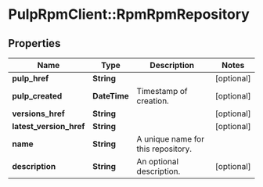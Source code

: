 # PulpRpmClient::RpmRpmRepository

## Properties
Name | Type | Description | Notes
------------ | ------------- | ------------- | -------------
**pulp_href** | **String** |  | [optional] 
**pulp_created** | **DateTime** | Timestamp of creation. | [optional] 
**versions_href** | **String** |  | [optional] 
**latest_version_href** | **String** |  | [optional] 
**name** | **String** | A unique name for this repository. | 
**description** | **String** | An optional description. | [optional] 


